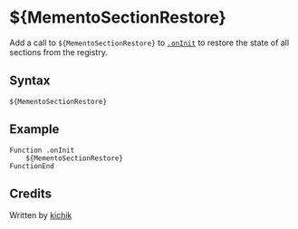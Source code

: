 # ${MementoSectionRestore}

Add a call to `${MementoSectionRestore}` to [`.onInit`][1] to restore the state of all sections from the registry.

## Syntax

    ${MementoSectionRestore}

## Example

    Function .onInit
        ${MementoSectionRestore}
    FunctionEnd

## Credits

Written by [kichik][2]

[1]: ../../Callbacks/onInit.md
[2]: http://nsis.sourceforge.net/User:Kichik